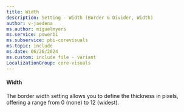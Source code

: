 ```yaml
---
title: Width
description: Setting - Width (Border & Divider, Width)
author: v-jaedena
ms.author: miguelmyers
ms.service: powerbi
ms.subservice: pbi-corevisuals
ms.topic: include
ms.date: 06/26/2024
ms.custom: include file - variant
LocalizationGroup: core-visuals
---
```

#### Width

The border width setting allows you to define the thickness in pixels, offering a range from 0 (none) to 12 (widest).

